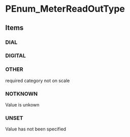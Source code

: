 # PEnum_MeterReadOutType

## Items

### DIAL


### DIGITAL


### OTHER
required category not on scale

### NOTKNOWN
Value is unkown

### UNSET
Value has not been specified
